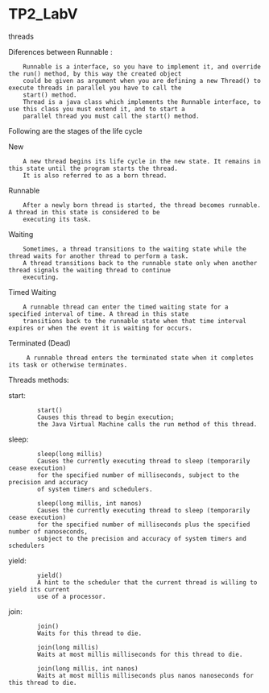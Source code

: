 # TP2_LabV
threads 

Diferences between Runnable : 
        
        Runnable is a interface, so you have to implement it, and override the run() method, by this way the created object
        could be given as argument when you are defining a new Thread() to execute threads in parallel you have to call the 
        start() method. 
        Thread is a java class which implements the Runnable interface, to use this class you must extend it, and to start a 
        parallel thread you must call the start() method.
Following are the stages of the life cycle 

New 

        A new thread begins its life cycle in the new state. It remains in this state until the program starts the thread. 
        It is also referred to as a born thread.
Runnable  
        
        After a newly born thread is started, the thread becomes runnable. A thread in this state is considered to be 
        executing its task.
Waiting 
         
        Sometimes, a thread transitions to the waiting state while the thread waits for another thread to perform a task. 
        A thread transitions back to the runnable state only when another thread signals the waiting thread to continue 
        executing.
Timed Waiting 
        
        A runnable thread can enter the timed waiting state for a specified interval of time. A thread in this state 
        transitions back to the runnable state when that time interval expires or when the event it is waiting for occurs.
Terminated (Dead) 
 
         A runnable thread enters the terminated state when it completes its task or otherwise terminates.

Threads methods: 

start:    
            
            start()
            Causes this thread to begin execution; 
            the Java Virtual Machine calls the run method of this thread.
            
sleep:     

            sleep(long millis)
            Causes the currently executing thread to sleep (temporarily cease execution)
            for the specified number of milliseconds, subject to the precision and accuracy
            of system timers and schedulers.
            
            sleep(long millis, int nanos)
            Causes the currently executing thread to sleep (temporarily cease execution) 
            for the specified number of milliseconds plus the specified number of nanoseconds, 
            subject to the precision and accuracy of system timers and schedulers
            
yield:      

            yield()
            A hint to the scheduler that the current thread is willing to yield its current 
            use of a processor.
            
join:       

            join()
            Waits for this thread to die.
            
            join(long millis)
            Waits at most millis milliseconds for this thread to die.
            
            join(long millis, int nanos)
            Waits at most millis milliseconds plus nanos nanoseconds for this thread to die. 